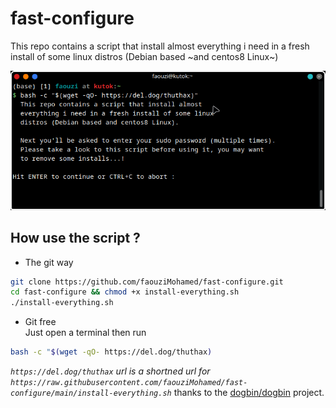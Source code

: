 # fast-configure
This repo contains a script that install almost everything i need in a fresh install of some linux distros (Debian based ~and centos8 Linux~)   

<img src="images/Screenshot_1.png" alt="">


## How use the script ?
- The git way
```bash
git clone https://github.com/faouziMohamed/fast-configure.git
cd fast-configure && chmod +x install-everything.sh
./install-everything.sh
```

- Git free  
Just open a terminal then run
```bash
bash -c "$(wget -qO- https://del.dog/thuthax)
```

*`https://del.dog/thuthax` url is a shortned url for `https://raw.githubusercontent.com/faouziMohamed/fast-configure/main/install-everything.sh`*
thanks to the [dogbin/dogbin](https://github.com/dogbin/dogbin) project.

<!--
```bash
bash -c "$(wget -qO- https://faouzimohamed.github.io/rdr/4)"
```
-->
